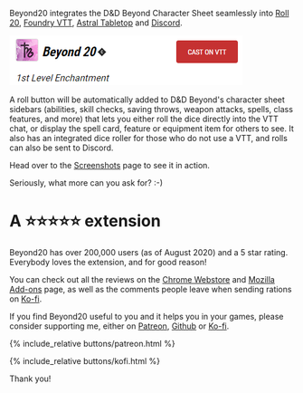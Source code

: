 Beyond20 integrates the D&D Beyond Character Sheet seamlessly into [Roll 20](https://roll20.net), [Foundry VTT](https://foundryvtt.com), [Astral Tabletop](https://www.astraltabletop.com) and [Discord](https://discord.com).

[![Cast on VTT](images/cast-on-vtt.png)](/install)

A roll button will be automatically added to D&D Beyond's character sheet sidebars (abilities, skill checks, saving throws, weapon attacks, spells, class features, and more) that lets you either roll the dice directly into the VTT chat, or display the spell card, feature or equipment item for others to see. It also has an integrated dice roller for those who do not use a VTT, and rolls can also be sent to Discord.

Head over to the [Screenshots](screenshots) page to see it in action.

Seriously, what more can you ask for? :-)

# A ⭐⭐⭐⭐⭐ extension

Beyond20 has over 200,000 users (as of August 2020) and a 5 star rating. Everybody loves the extension, and for good reason!

You can check out all the reviews on the [Chrome Webstore](https://chrome.google.com/webstore/detail/beyond-20/gnblbpbepfbfmoobegdogkglpbhcjofh/reviews) and [Mozilla Add-ons](https://addons.mozilla.org/en-US/firefox/addon/beyond-20/reviews/) page, as well as the comments people leave when sending rations on [Ko-fi](https://ko-fi.com/kakaroto).


If you find Beyond20 useful to you and it helps you in your games, please consider supporting me, either on [Patreon](https://patreon.com/kakaroto), [Github](https://github.com/sponsors/kakaroto) or [Ko-fi](https://ko-fi.com/kakaroto).

<div style="inline">
{% include_relative buttons/patreon.html %} &nbsp;&nbsp;

{% include_relative buttons/kofi.html %}
</div>

Thank you!